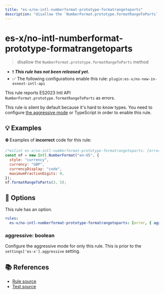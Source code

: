```yaml
---
title: "es-x/no-intl-numberformat-prototype-formatrangetoparts"
description: "disallow the `NumberFormat.prototype.formatRangeToParts` method"
---
```


# es-x/no-intl-numberformat-prototype-formatrangetoparts
> disallow the `NumberFormat.prototype.formatRangeToParts` method

- ❗ <badge text="This rule has not been released yet." vertical="middle" type="error"> ***This rule has not been released yet.*** </badge>
- ✅ The following configurations enable this rule: `plugin:es-x/no-new-in-esnext-intl-api`

This rule reports ES2023 Intl API `NumberFormat.prototype.formatRangeToParts` as errors.

This rule is silent by default because it's hard to know types. You need to configure [the aggressive mode](../#the-aggressive-mode) or TypeScript in order to enable this rule.

## 💡 Examples

⛔ Examples of **incorrect** code for this rule:

<eslint-playground type="bad">

```js
/*eslint es-x/no-intl-numberformat-prototype-formatrangetoparts: [error, { aggressive: true }] */
const nf = new Intl.NumberFormat("en-US", {
  style: "currency",
  currency: "GBP",
  currencyDisplay: "code",
  maximumFractionDigits: 0,
});
nf.formatRangeToParts(3, 5);
```

</eslint-playground>

## 🔧 Options

This rule has an option.

```yml
rules:
  es-x/no-intl-numberformat-prototype-formatrangetoparts: [error, { aggressive: false }]
```

### aggressive: boolean

Configure the aggressive mode for only this rule.
This is prior to the `settings['es-x'].aggressive` setting.

## 📚 References

- [Rule source](https://github.com/eslint-community/eslint-plugin-es-x/blob/master/lib/rules/no-intl-numberformat-prototype-formatrangetoparts.js)
- [Test source](https://github.com/eslint-community/eslint-plugin-es-x/blob/master/tests/lib/rules/no-intl-numberformat-prototype-formatrangetoparts.js)
